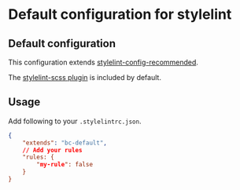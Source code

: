 # Default configuration for stylelint

## Default configuration

This configuration extends [stylelint-config-recommended](https://github.com/stylelint/stylelint-config-recommended).

The [stylelint-scss plugin](https://github.com/kristerkari/stylelint-scss) is included by default.

## Usage

Add following to your `.stylelintrc.json`.

```json
{
    "extends": "bc-default",
    // Add your rules
    "rules: {
        "my-rule": false
    }
}
```